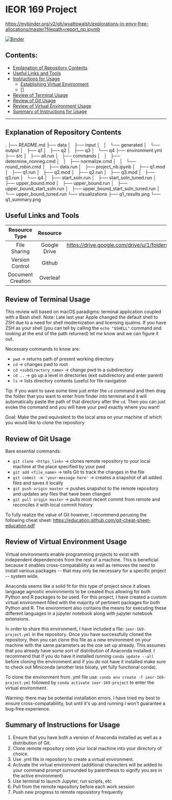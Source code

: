 # IEOR 169 Project
https://mybinder.org/v2/gh/wyattowalsh/explorations-in-envy-free-allocations/master?filepath=report_np.ipymb


[![Binder](https://mybinder.org/badge_logo.svg)](https://mybinder.org/v2/gh/wyattowalsh/explorations-in-envy-free-allocations/master?filepath=report_np.ipymb)


## Contents:
 - [Explanation of Repository Contents](#explanation-of-repository-contents)
 - [Useful Links and Tools](#useful-links-and-tools) 
 - [Instructions for Usage](#instructions-for-usage)
     + [Establishing Virtual Environment](#establishing-virtual-environment)
     + []
 - [Review of Terminal Usage](#review-of-terminal-usage)
 - [Review of Git Usage](#review-of-git-usage)
 - [Review of Virtual Environment Usage](#review-of-virtual-environment-usage)
 - [Summary of Instructions for Usage](#summary-of-instructions-for-usage)

---
## Explanation of Repository Contents
.
├── README.md
├── data
│   ├── input
│   │   └── generated
│   └── output
│       ├── q1
│       ├── q2
│       ├── q3
│       └── q4
├── environment.yml
├── src
│   ├── all.run
│   ├── commands
│   │   ├── determine_nonneg.cmd
│   │   ├── normalize.cmd
│   │   └── round_robin.cmd
│   ├── data.run
│   ├── project_nb.ipynb
│   ├── q1.mod
│   ├── q1.run
│   ├── q2.mod
│   ├── q2.run
│   ├── q3.mod
│   ├── q3.run
│   └── q4
│       ├── start_soln.run
│       ├── start_soln_tuned.run
│       ├── upper_bound.mod
│       ├── upper_bound.run
│       ├── upper_bound_start_soln.run
│       ├── upper_bound_start_soln_tuned.run
│       └── upper_bound_tuned.run
└── visualizations
    ├── q1_results.png
    └── q1_summary.png

## Useful Links and Tools
|   Resource Type   |   Resource   |                                                          Link/Notes                                                         |
|:-----------------:|:------------:|:---------------------------------------------------------------------------------------------------------------------------:|
| File Sharing      | Google Drive | https://drive.google.com/drive/u/1/folders/1MAU4RUpDyCGlSiMVp7yxfcbrlfZenkNzhttps://github.com/wyattowalsh/ieor-169-project |
| Version Control   | Github       | Private repo                                                                                                                |
| Document Creation | Overleaf     | Private project  

## Review of Terminal Usage

This review will based on macOS paradigms: terminal application coupled with a Bash shell. 
Note: Late last year Apple changed the default shell to ZSH due to a need for shell modernization and licensing qualms. If you have ZSH as your shell (you can tell by calling the `echo "$SHELL"` command and looking at the end of the path returned) let me know and we can figure it out.

Necessary commands to know are: 

- `pwd` -> returns path of present working directory
- `cd` -> changes pwd to root
- `cd <subdirectory_name>` -> change pwd to a subdirectory
- `cd ..` -> go up a level in directories (exit subdirectory and enter parent)
- `ls` -> lists directory contents (useful for file navigation

Tip: if you want to save some time just enter the `cd` command and then drag the folder that you want to enter from finder into terminal and it will automatically paste the path of that directory after the `cd`. Then you can just evoke the command and you will have your pwd exactly where you want!

Goal: Make the pwd equivalent to the local area on your machine of which you would like to clone the repository

## Review of Git Usage

Bare essential commands:

- `git clone <https_link>` -> clones remote repository to your local machine at the place specified by your pwd
- `git add <file_name>` -> tells Git to track the changes in the file
- `git commit -m 'your-message-here'` -> creates a snapshot of all added files and saves it locally
- `git push origin master` -> pushes snapshot to the remote repository and updates any files that have been changed
- `git pull origin master` -> pulls most recent commit from remote and reconciles it with local commit history 

To fully realize the value of Git however, I recommend perusing the following cheat sheet: https://education.github.com/git-cheat-sheet-education.pdf

## Review of Virtual Environment Usage

Virtual environments enable programming projects to exist with independent dependencies from the rest of a machine. This is beneficial because it enables cross-compatability as well as removes the need to install various packages -- that may only be necessary for a specific project -- system wide.

Anaconda seems like a solid fit for this type of project since it allows language agnostic environments to be created thus allowing for both Python and R packages to be used. For this project, I have created a custom virtual environment filled with the majority of pertinent packages for both Python and R. The environment also contains the means for executing these different languages in a jupyter notebook along with jupyter notebook extensions. 

In order to share this environment, I have included a file: `ieor-169-project.yml` in the repository. Once you have successfully cloned the repository, then you can clone this file as a new environment on your machine with the same parameters as the one set up already. This assumes that you already have some sort of distribution of Anaconda installed. I recommend that if you do have it installed running `conda update --all` before cloning the environment and if you do not have it installed make sure to check out Miniconda (another less bloaty, yet fully functional conda). 

To clone the environment from .yml file use: `conda env create -f ieor-169-project.yml` followed by `conda activate ieor-169-project` to enter the virtual environment. 

Warning: there may be potential installation errors. I have tried my best to ensure cross-compatability, but until it's up and running I won't guarantee a bug-free experience.

## Summary of Instructions for Usage

1. Ensure that you have both a version of Anaconda installed as well as a distribution of Git.
2. Clone remote repository onto your local machine into your directory of choice.
3. Use .yml file in repository to create a virtual environment.
4. Activate the virtual environment (additional characters will be added to your command prompt surrounded by parenthesis to signify you are in the active environment)
5. Use terminal to launch Jupyter, run scripts, etc
6. Pull from the remote repository before each work session
7. Push new progress to remote reposistory frequently
